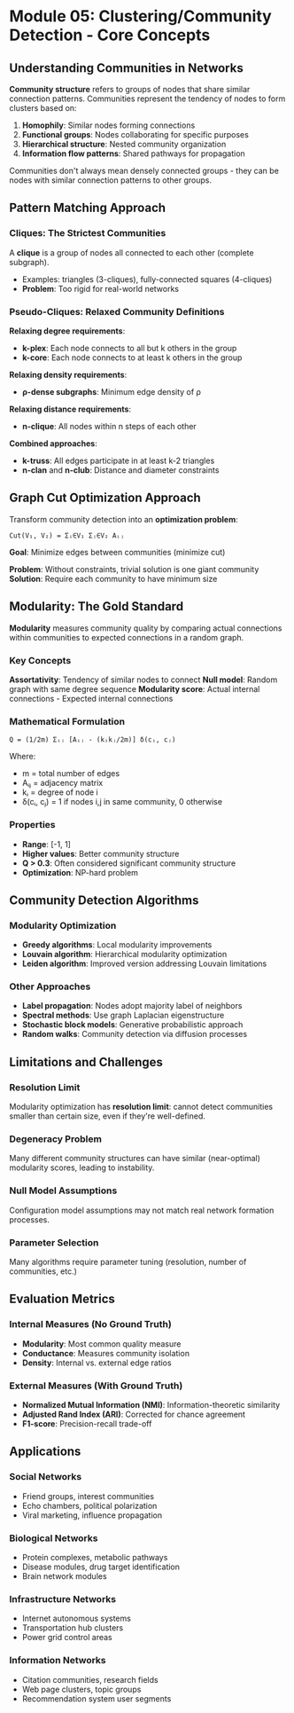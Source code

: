 # Module 05: Clustering/Community Detection - Core Concepts

## Understanding Communities in Networks

**Community structure** refers to groups of nodes that share similar connection patterns. Communities represent the tendency of nodes to form clusters based on:

1. **Homophily**: Similar nodes forming connections
2. **Functional groups**: Nodes collaborating for specific purposes  
3. **Hierarchical structure**: Nested community organization
4. **Information flow patterns**: Shared pathways for propagation

Communities don't always mean densely connected groups - they can be nodes with similar connection patterns to other groups.

## Pattern Matching Approach

### Cliques: The Strictest Communities
A **clique** is a group of nodes all connected to each other (complete subgraph).
- Examples: triangles (3-cliques), fully-connected squares (4-cliques)
- **Problem**: Too rigid for real-world networks

### Pseudo-Cliques: Relaxed Community Definitions

**Relaxing degree requirements**:
- **k-plex**: Each node connects to all but k others in the group
- **k-core**: Each node connects to at least k others in the group

**Relaxing density requirements**:
- **ρ-dense subgraphs**: Minimum edge density of ρ

**Relaxing distance requirements**:
- **n-clique**: All nodes within n steps of each other

**Combined approaches**:
- **k-truss**: All edges participate in at least k-2 triangles
- **n-clan** and **n-club**: Distance and diameter constraints

## Graph Cut Optimization Approach

Transform community detection into an **optimization problem**:

```
Cut(V₁, V₂) = Σᵢ∈V₁ Σⱼ∈V₂ Aᵢⱼ
```

**Goal**: Minimize edges between communities (minimize cut)

**Problem**: Without constraints, trivial solution is one giant community
**Solution**: Require each community to have minimum size

## Modularity: The Gold Standard

**Modularity** measures community quality by comparing actual connections within communities to expected connections in a random graph.

### Key Concepts

**Assortativity**: Tendency of similar nodes to connect
**Null model**: Random graph with same degree sequence
**Modularity score**: Actual internal connections - Expected internal connections

### Mathematical Formulation
```
Q = (1/2m) Σᵢⱼ [Aᵢⱼ - (kᵢkⱼ/2m)] δ(cᵢ, cⱼ)
```

Where:
- m = total number of edges
- Aᵢⱼ = adjacency matrix
- kᵢ = degree of node i  
- δ(cᵢ, cⱼ) = 1 if nodes i,j in same community, 0 otherwise

### Properties
- **Range**: [-1, 1]
- **Higher values**: Better community structure
- **Q > 0.3**: Often considered significant community structure
- **Optimization**: NP-hard problem

## Community Detection Algorithms

### Modularity Optimization
- **Greedy algorithms**: Local modularity improvements
- **Louvain algorithm**: Hierarchical modularity optimization
- **Leiden algorithm**: Improved version addressing Louvain limitations

### Other Approaches
- **Label propagation**: Nodes adopt majority label of neighbors
- **Spectral methods**: Use graph Laplacian eigenstructure
- **Stochastic block models**: Generative probabilistic approach
- **Random walks**: Community detection via diffusion processes

## Limitations and Challenges

### Resolution Limit
Modularity optimization has **resolution limit**: cannot detect communities smaller than certain size, even if they're well-defined.

### Degeneracy Problem
Many different community structures can have similar (near-optimal) modularity scores, leading to instability.

### Null Model Assumptions
Configuration model assumptions may not match real network formation processes.

### Parameter Selection
Many algorithms require parameter tuning (resolution, number of communities, etc.)

## Evaluation Metrics

### Internal Measures (No Ground Truth)
- **Modularity**: Most common quality measure
- **Conductance**: Measures community isolation
- **Density**: Internal vs. external edge ratios

### External Measures (With Ground Truth)
- **Normalized Mutual Information (NMI)**: Information-theoretic similarity
- **Adjusted Rand Index (ARI)**: Corrected for chance agreement
- **F1-score**: Precision-recall trade-off

## Applications

### Social Networks
- Friend groups, interest communities
- Echo chambers, political polarization
- Viral marketing, influence propagation

### Biological Networks  
- Protein complexes, metabolic pathways
- Disease modules, drug target identification
- Brain network modules

### Infrastructure Networks
- Internet autonomous systems
- Transportation hub clusters
- Power grid control areas

### Information Networks
- Citation communities, research fields
- Web page clusters, topic groups
- Recommendation system user segments